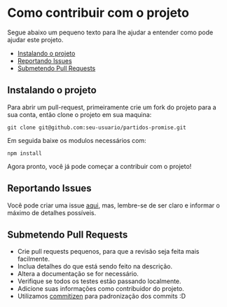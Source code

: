 # Como contribuir com o projeto

Segue abaixo um pequeno texto para lhe ajudar a entender como pode ajudar este projeto.

- [Instalando o projeto](#instalando-o-projeto)
- [Reportando Issues](#reportando-issues)
- [Submetendo Pull Requests](#submetendo-pull-requests)

## Instalando o projeto

Para abrir um pull-request, primeiramente crie um fork do projeto para a sua conta, então clone o projeto em sua maquina:

`git clone git@github.com:seu-usuario/partidos-promise.git`

Em seguida baixe os modulos necessários com:

`npm install`

Agora pronto, você já pode começar a contribuir com o projeto!

## Reportando Issues

Você pode criar uma issue [aqui](https://github.com/otoru/partidos-promise/issues), mas, lembre-se de ser claro e informar o máximo de detalhes possíveis.

## Submetendo Pull Requests

- Crie pull requests pequenos, para que a revisão seja feita mais facilmente.
- Inclua detalhes do que está sendo feito na descrição.
- Altera a documentação se for necessário.
- Verifique se todos os testes estão passando localmente.
- Adicione suas informações como contribuidor do projeto.
- Utilizamos [commitizen](https://github.com/commitizen/cz-cli) para padronização dos commits :D
